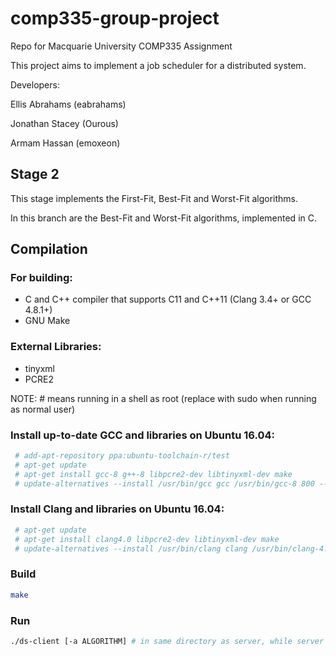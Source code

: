 # comp335-group-project
Repo for Macquarie University COMP335 Assignment

This project aims to implement a job scheduler for a distributed system.

Developers:

Ellis Abrahams (eabrahams)

Jonathan Stacey (Ourous)

Armam Hassan (emoxeon)

## Stage 2
This stage implements the First-Fit, Best-Fit and Worst-Fit algorithms.

In this branch are the Best-Fit and Worst-Fit algorithms, implemented in C.

## Compilation
### For building:
* C and C++ compiler that supports C11 and C++11 (Clang 3.4+ or GCC 4.8.1+)
* GNU Make

### External Libraries:
* tinyxml
* PCRE2

NOTE: # means running in a shell as root (replace with sudo when running as normal user)
### Install up-to-date GCC and libraries on Ubuntu 16.04:
```bash
 # add-apt-repository ppa:ubuntu-toolchain-r/test
 # apt-get update
 # apt-get install gcc-8 g++-8 libpcre2-dev libtinyxml-dev make
 # update-alternatives --install /usr/bin/gcc gcc /usr/bin/gcc-8 800 --slave /usr/bin/g++ g++ /usr/bin/g++-8
```

### Install Clang and libraries on Ubuntu 16.04:
```bash
 # apt-get update
 # apt-get install clang4.0 libpcre2-dev libtinyxml-dev make
 # update-alternatives --install /usr/bin/clang clang /usr/bin/clang-4.0 400 --slave /usr/bin/clang++ clang++ /usr/bin/clang++-4.0
```

### Build
```bash
make
```

### Run
```bash
./ds-client [-a ALGORITHM] # in same directory as server, while server is running
```
